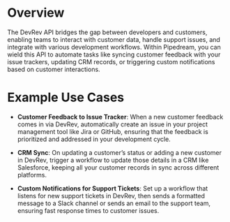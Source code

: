 # Overview

The DevRev API bridges the gap between developers and customers, enabling teams to interact with customer data, handle support issues, and integrate with various development workflows. Within Pipedream, you can wield this API to automate tasks like syncing customer feedback with your issue trackers, updating CRM records, or triggering custom notifications based on customer interactions.

# Example Use Cases

- **Customer Feedback to Issue Tracker**: When a new customer feedback comes in via DevRev, automatically create an issue in your project management tool like Jira or GitHub, ensuring that the feedback is prioritized and addressed in your development cycle.

- **CRM Sync**: On updating a customer’s status or adding a new customer in DevRev, trigger a workflow to update those details in a CRM like Salesforce, keeping all your customer records in sync across different platforms.

- **Custom Notifications for Support Tickets**: Set up a workflow that listens for new support tickets in DevRev, then sends a formatted message to a Slack channel or sends an email to the support team, ensuring fast response times to customer issues.
